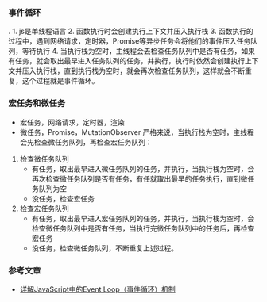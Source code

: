 ### 事件循环


. 1. js是单线程语言
2. 函数执行时会创建执行上下文并压入执行栈
3. 函数执行的过程中，遇到网络请求，定时器，Promise等异步任务会将他们的事件压入任务队列，等待执行
4. 当执行栈为空时，主线程会去检查任务队列中是否有任务，如果有任务，就会取出最早进入任务队列的任务，并执行，执行时依然会创建执行上下文并压入执行栈，直到执行栈为空时，就会再次检查任务队列，这样就会不断重复，这个过程就是事件循环。

### 宏任务和微任务
* 宏任务，网络请求，定时器，渲染
* 微任务，Promise，MutationObserver
严格来说，当执行栈为空时，主线程会先检查微任务队列，再检查宏任务队列：
1. 检查微任务队列
	* 有任务，取出最早进入微任务队列的任务，并执行，当执行栈为空时，会再次检查微任务队列是否有任务，有任就取出最早的任务执行，直到微任务队列为空
	* 没任务，检查宏任务
2. 检查宏任务队列
	* 有任务，取出最早进入宏任务队列的任务，并执行，当执行栈为空时，会检查微任务队列中是否有任务，当执行完微任务队列中的任务后，再检查宏任务
	* 没任务，检查微任务队列，不断重复上述过程。

### 参考文章
* [详解JavaScript中的Event Loop（事件循环）机制](https://zhuanlan.zhihu.com/p/33058983)

